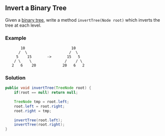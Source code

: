 ## Invert a Binary Tree

Given a [binary tree](https://en.wikipedia.org/wiki/Binary_tree), write a method `invertTree(Node root)` which inverts the tree at each level.

### Example
```
       10                     10
      /  \                   /  \
     5    15       ->       15   5
    / \    \               /    / \
   2   6    20            20   6   2
```

### Solution
```java
public void invertTree(TreeNode root) {
    if(root == null) return null;
    
    TreeNode tmp = root.left;
    root.left = root.right;
    root.right = tmp;
    
    invertTree(root.left);
    invertTree(root.right);
}
```
